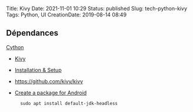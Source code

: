 Title: Kivy
Date: 2021-11-01 10:29
Status: published
Slug: tech-python-kivy
Tags: Python, UI
CreationDate: 2019-08-14 08:49


## Dépendances

[Cython](https://docs.cython.org/en/latest/src/quickstart/install.html)

* [Kivy](https://kivy.org/)
* [Installation &amp; Setup](https://riptutorial.com/kivy/example/6889/installation---setup)
* <https://github.com/kivy/kivy>
* [Create a package for Android](https://kivy.org/doc/stable/guide/packaging-android.html#packaging-android)

        sudo apt install default-jdk-headless
        
